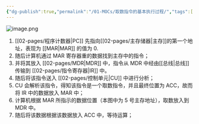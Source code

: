 ```yaml
---
{"dg-publish":true,"permalink":"/01-MOCs/取数指令的基本执行过程/","tags":["personal/blog","计算机组成原理/概述"]}
---
```


![image.png](https://yelanyanyu-img-bed.oss-cn-hangzhou.aliyuncs.com/img/blog/2024/11/20241118215507.png)

1. [[02-pages/程序计数器\|PC]] 先指向[[02-pages/主存储器\|主存]]的第一个地址，表现为 [[MAR\|MAR]] 的值为 0.
2. 随后计算机通过 MAR 寄存器重的数据找到主存中的指令；
3. 并将其放入 [[02-pages/MDR\|MDR]] 中，指令从 MDR 中经由[[总线\|总线]]传输到 [[02-pages/指令寄存器\|IR]] 中。
4. 随后将该指令送入 [[02-pages/控制单元\|CU]] 中进行分析；
5. CU 会解析该指令，得知该指令是一个取数指令，并且最终位置为 ACC，故而将 IR 中的数据放入 MAR 中；
6. 计算机根据 MAR 所指示的数据位置（本图中为 5 号主存地址），取数放入到 MDR 中。
7. 随后将该数据根据该数据放入 ACC 中，等待运算；